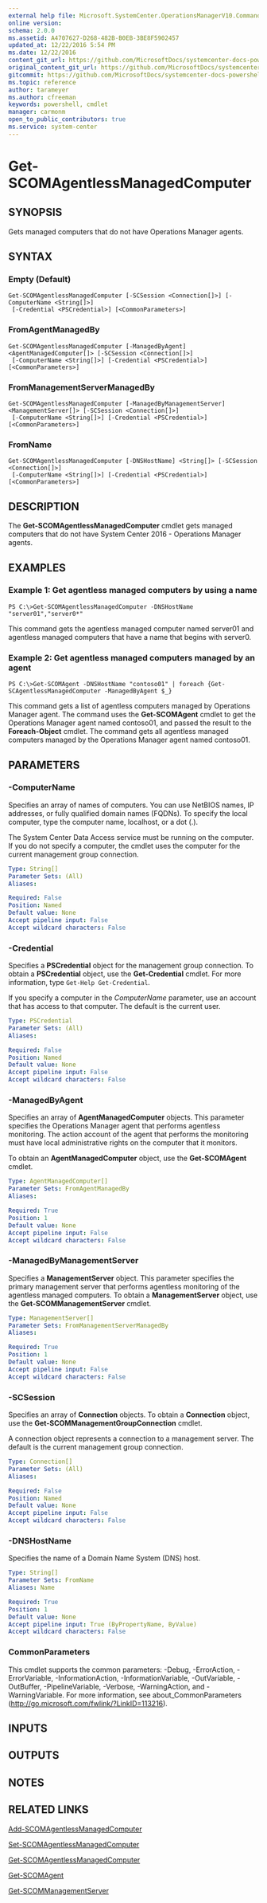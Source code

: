 ```yaml
---
external help file: Microsoft.SystemCenter.OperationsManagerV10.Commands.dll-Help.xml
online version: 
schema: 2.0.0
ms.assetid: A4707627-D268-482B-B0EB-3BE8F5902457
updated_at: 12/22/2016 5:54 PM
ms.date: 12/22/2016
content_git_url: https://github.com/MicrosoftDocs/systemcenter-docs-powershell/blob/live/systemcenter-cmdlets/SystemCenter2016/OperationsManager/vlatest/Get-SCOMAgentlessManagedComputer.md
original_content_git_url: https://github.com/MicrosoftDocs/systemcenter-docs-powershell/blob/live/systemcenter-cmdlets/SystemCenter2016/OperationsManager/vlatest/Get-SCOMAgentlessManagedComputer.md
gitcommit: https://github.com/MicrosoftDocs/systemcenter-docs-powershell/blob/17c3a51bd892aad46c731d9f381f0704b4815004/systemcenter-cmdlets/SystemCenter2016/OperationsManager/vlatest/Get-SCOMAgentlessManagedComputer.md
ms.topic: reference
author: tarameyer
ms.author: cfreeman
keywords: powershell, cmdlet
manager: carmonm
open_to_public_contributors: true
ms.service: system-center
---
```


# Get-SCOMAgentlessManagedComputer

## SYNOPSIS
Gets managed computers that do not have Operations Manager agents.

## SYNTAX

### Empty (Default)
```
Get-SCOMAgentlessManagedComputer [-SCSession <Connection[]>] [-ComputerName <String[]>]
 [-Credential <PSCredential>] [<CommonParameters>]
```

### FromAgentManagedBy
```
Get-SCOMAgentlessManagedComputer [-ManagedByAgent] <AgentManagedComputer[]> [-SCSession <Connection[]>]
 [-ComputerName <String[]>] [-Credential <PSCredential>] [<CommonParameters>]
```

### FromManagementServerManagedBy
```
Get-SCOMAgentlessManagedComputer [-ManagedByManagementServer] <ManagementServer[]> [-SCSession <Connection[]>]
 [-ComputerName <String[]>] [-Credential <PSCredential>] [<CommonParameters>]
```

### FromName
```
Get-SCOMAgentlessManagedComputer [-DNSHostName] <String[]> [-SCSession <Connection[]>]
 [-ComputerName <String[]>] [-Credential <PSCredential>] [<CommonParameters>]
```

## DESCRIPTION
The **Get-SCOMAgentlessManagedComputer** cmdlet gets managed computers that do not have System Center 2016 - Operations Manager agents.

## EXAMPLES

### Example 1: Get agentless managed computers by using a name
```
PS C:\>Get-SCOMAgentlessManagedComputer -DNSHostName "server01","server0*"
```

This command gets the agentless managed computer named server01 and agentless managed computers that have a name that begins with server0.

### Example 2: Get agentless managed computers managed by an agent
```
PS C:\>Get-SCOMAgent -DNSHostName "contoso01" | foreach {Get-SCAgentlessManagedComputer -ManagedByAgent $_}
```

This command gets a list of agentless computers managed by Operations Manager agent.
The command uses the **Get-SCOMAgent** cmdlet to get the Operations Manager agent named contoso01, and passed the result to the **Foreach-Object** cmdlet.
The command gets all agentless managed computers managed by the Operations Manager agent named contoso01.

## PARAMETERS

### -ComputerName
Specifies an array of names of computers.
You can use NetBIOS names, IP addresses, or fully qualified domain names (FQDNs).
To specify the local computer, type the computer name, localhost, or a dot (.).

The System Center Data Access service must be running on the computer.
If you do not specify a computer, the cmdlet uses the computer for the current management group connection.

```yaml
Type: String[]
Parameter Sets: (All)
Aliases: 

Required: False
Position: Named
Default value: None
Accept pipeline input: False
Accept wildcard characters: False
```

### -Credential
Specifies a **PSCredential** object for the management group connection.
To obtain a **PSCredential** object, use the **Get-Credential** cmdlet.
For more information, type `Get-Help Get-Credential`.

If you specify a computer in the *ComputerName* parameter, use an account that has access to that computer.
The default is the current user.

```yaml
Type: PSCredential
Parameter Sets: (All)
Aliases: 

Required: False
Position: Named
Default value: None
Accept pipeline input: False
Accept wildcard characters: False
```

### -ManagedByAgent
Specifies an array of **AgentManagedComputer** objects.
This parameter specifies the Operations Manager agent that performs agentless monitoring.
The action account of the agent that performs the monitoring must have local administrative rights on the computer that it monitors.

To obtain an **AgentManagedComputer** object, use the **Get-SCOMAgent** cmdlet.

```yaml
Type: AgentManagedComputer[]
Parameter Sets: FromAgentManagedBy
Aliases: 

Required: True
Position: 1
Default value: None
Accept pipeline input: False
Accept wildcard characters: False
```

### -ManagedByManagementServer
Specifies a **ManagementServer** object.
This parameter specifies the primary management server that performs agentless monitoring of the agentless managed computers.
To obtain a **ManagementServer** object, use the **Get-SCOMManagementServer** cmdlet.

```yaml
Type: ManagementServer[]
Parameter Sets: FromManagementServerManagedBy
Aliases: 

Required: True
Position: 1
Default value: None
Accept pipeline input: False
Accept wildcard characters: False
```

### -SCSession
Specifies an array of **Connection** objects.
To obtain a **Connection** object, use the **Get-SCOMManagementGroupConnection** cmdlet.

A connection object represents a connection to a management server.
The default is the current management group connection.

```yaml
Type: Connection[]
Parameter Sets: (All)
Aliases: 

Required: False
Position: Named
Default value: None
Accept pipeline input: False
Accept wildcard characters: False
```

### -DNSHostName
Specifies the name of a Domain Name System (DNS) host.

```yaml
Type: String[]
Parameter Sets: FromName
Aliases: Name

Required: True
Position: 1
Default value: None
Accept pipeline input: True (ByPropertyName, ByValue)
Accept wildcard characters: False
```

### CommonParameters
This cmdlet supports the common parameters: -Debug, -ErrorAction, -ErrorVariable, -InformationAction, -InformationVariable, -OutVariable, -OutBuffer, -PipelineVariable, -Verbose, -WarningAction, and -WarningVariable. For more information, see about_CommonParameters (http://go.microsoft.com/fwlink/?LinkID=113216).

## INPUTS

## OUTPUTS

## NOTES

## RELATED LINKS

[Add-SCOMAgentlessManagedComputer](xref:SystemCenter2016/OperationsManager/vlatest/Add-SCOMAgentlessManagedComputer.md)

[Set-SCOMAgentlessManagedComputer](xref:SystemCenter2016/OperationsManager/vlatest/Set-SCOMAgentlessManagedComputer.md)

[Get-SCOMAgentlessManagedComputer](xref:SystemCenter2016/OperationsManager/vlatest/Get-SCOMAgentlessManagedComputer.md)

[Get-SCOMAgent](xref:SystemCenter2016/OperationsManager/vlatest/Get-SCOMAgent.md)

[Get-SCOMManagementServer](xref:SystemCenter2016/OperationsManager/vlatest/Get-SCOMManagementServer.md)

